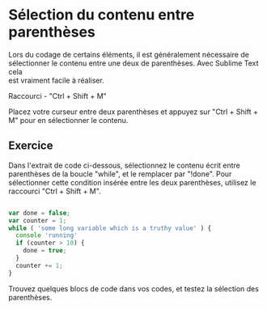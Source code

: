 Sélection du contenu entre parenthèses
======================================

Lors du codage de certains éléments, il est généralement nécessaire de 
sélectionner le contenu entre une deux de parenthèses. Avec Sublime Text cela  
est vraiment facile à réaliser.

Raccourci - "Ctrl + Shift + M"

Placez votre curseur entre deux parenthèses et appuyez sur "Ctrl + Shift + M" 
pour en sélectionner le contenu.


Exercice
---------

Dans l'extrait de code ci-dessous, sélectionnez le contenu écrit entre
parenthèses de la boucle "while", et le remplacer par "!done". Pour
sélectionner cette condition insérée entre les deux parenthèses, utilisez le raccourci "Ctrl + Shift + M".

```js

var done = false;
var counter = 1;
while ( 'some long variable which is a truthy value' ) {
  console 'running'
  if (counter > 10) {
    done = true;
  }
  counter += 1;
}

```

Trouvez quelques blocs de code dans vos codes, et testez la sélection des 
parenthèses.
